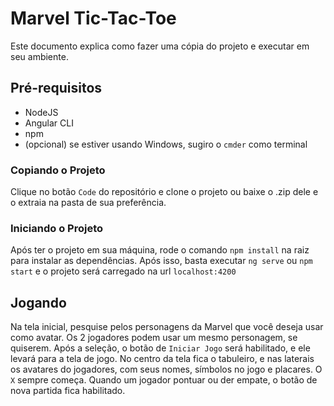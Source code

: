 # Marvel Tic-Tac-Toe

Este documento explica como fazer uma cópia do projeto e executar em seu ambiente.

## Pré-requisitos

- NodeJS
- Angular CLI
- npm
- (opcional) se estiver usando Windows, sugiro o `cmder` como terminal

### Copiando o Projeto

Clique no botão `Code` do repositório e clone o projeto ou baixe o .zip dele e o extraia na pasta de sua preferência.

### Iniciando o Projeto

Após ter o projeto em sua máquina, rode o comando `npm install` na raiz para instalar as dependências. Após isso, basta executar `ng serve` ou `npm start` e o projeto será carregado na url `localhost:4200`

## Jogando

Na tela inicial, pesquise pelos personagens da Marvel que você deseja usar como avatar. Os 2 jogadores podem usar um mesmo personagem, se quiserem. Após a seleção, o botão de `Iniciar Jogo` será habilitado, e ele levará para a tela de jogo. No centro da tela fica o tabuleiro, e nas laterais os avatares do jogadores, com seus nomes, símbolos no jogo e placares. O `X` sempre começa. Quando um jogador pontuar ou der empate, o botão de nova partida fica habilitado.
